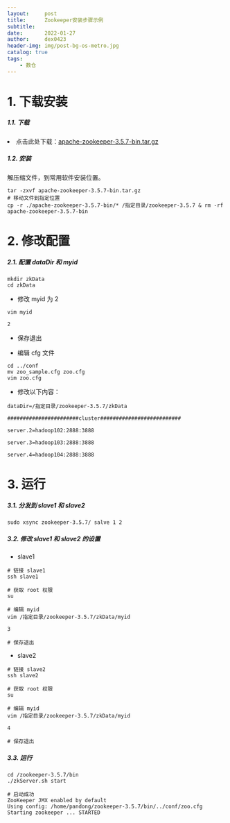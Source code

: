 ```yaml
---
layout:     post
title:      Zookeeper安装步骤示例
subtitle:   
date:       2022-01-27
author:     dex0423
header-img: img/post-bg-os-metro.jpg
catalog: true
tags:
    - 数仓
---
```


# 1. 下载安装

##### 1.1. 下载

<li>点击此处下载：<a href="https://yuyan.fandom.com/zh/wiki/%E4%B8%89%E5%8F%B6%E8%8D%89%E5%9B%BD%E9%99%85%E8%AF%AD">apache-zookeeper-3.5.7-bin.tar.gz</a></li>

##### 1.2. 安装

解压缩文件，到常用软件安装位置。

```aidl
tar -zxvf apache-zookeeper-3.5.7-bin.tar.gz
# 移动文件到指定位置
cp -r ./apache-zookeeper-3.5.7-bin/* /指定目录/zookeeper-3.5.7 & rm -rf apache-zookeeper-3.5.7-bin
```

# 2. 修改配置

##### 2.1. 配置 dataDir 和 myid

```aidl
mkdir zkData
cd zkData
```

- 修改 myid 为 2
```aidl
vim myid
```
```aidl
2
```
- 保存退出

- 编辑 cfg 文件
```aidl
cd ../conf
mv zoo_sample.cfg zoo.cfg
vim zoo.cfg 
```

- 修改以下内容：

```aidl
dataDir=/指定目录/zookeeper-3.5.7/zkData
```

```aidl
#######################cluster##########################

server.2=hadoop102:2888:3888

server.3=hadoop103:2888:3888

server.4=hadoop104:2888:3888

```

# 3. 运行

##### 3.1. 分发到 slave1 和 slave2

```aidl
sudo xsync zookeeper-3.5.7/ salve 1 2
```

##### 3.2. 修改 slave1 和 slave2 的设置

- slave1
```aidl
# 链接 slave1
ssh slave1

# 获取 root 权限
su

# 编辑 myid
vim /指定目录/zookeeper-3.5.7/zkData/myid

3

# 保存退出
```
- slave2
```aidl
# 链接 slave2
ssh slave2

# 获取 root 权限
su

# 编辑 myid
vim /指定目录/zookeeper-3.5.7/zkData/myid

4

# 保存退出
```

##### 3.3. 运行

```aidl
cd /zookeeper-3.5.7/bin
./zkServer.sh start

# 启动成功
ZooKeeper JMX enabled by default
Using config: /home/pandong/zookeeper-3.5.7/bin/../conf/zoo.cfg
Starting zookeeper ... STARTED
```
